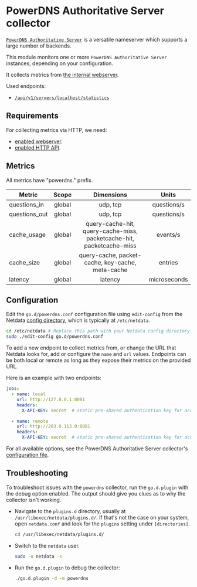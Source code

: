 <!--
title: "PowerDNS Authoritative Server monitoring with Netdata"
description: "Monitor the health and performance of PowerDNS nameservers with zero configuration, per-second metric granularity, and interactive visualizations."
custom_edit_url: "https://github.com/netdata/go.d.plugin/edit/master/modules/powerdns/README.md"
sidebar_label: "PowerDNS Authoritative Server"
learn_status: "Published"
learn_topic_type: "References"
learn_rel_path: "Integrations/Monitor/Devices"
-->

# PowerDNS Authoritative Server collector

[`PowerDNS Authoritative Server`](https://doc.powerdns.com/authoritative/) is a versatile nameserver which supports a
large number of backends.

This module monitors one or more `PowerDNS Authoritative Server` instances, depending on your configuration.

It collects metrics from [the internal webserver](https://doc.powerdns.com/authoritative/http-api/index.html#webserver).

Used endpoints:

- [`/api/v1/servers/localhost/statistics`](https://doc.powerdns.com/authoritative/http-api/statistics.html)

## Requirements

For collecting metrics via HTTP, we need:

- [enabled webserver](https://doc.powerdns.com/authoritative/http-api/index.html#webserver).
- [enabled HTTP API](https://doc.powerdns.com/authoritative/http-api/index.html#enabling-the-api).

## Metrics

All metrics have "powerdns." prefix.

| Metric        | Scope  |                              Dimensions                              |    Units     |
|---------------|:------:|:--------------------------------------------------------------------:|:------------:|
| questions_in  | global |                               udp, tcp                               | questions/s  |
| questions_out | global |                               udp, tcp                               | questions/s  |
| cache_usage   | global | query-cache-hit, query-cache-miss, packetcache-hit, packetcache-miss |   events/s   |
| cache_size    | global |           query-cache, packet-cache, key-cache, meta-cache           |   entries    |
| latency       | global |                               latency                                | microseconds |

## Configuration

Edit the `go.d/powerdns.conf` configuration file using `edit-config` from the
Netdata [config directory](https://learn.netdata.cloud/docs/configure/nodes), which is typically at `/etc/netdata`.

```bash
cd /etc/netdata # Replace this path with your Netdata config directory
sudo ./edit-config go.d/powerdns.conf
```

To add a new endpoint to collect metrics from, or change the URL that Netdata looks for, add or configure the `name` and
`url` values. Endpoints can be both local or remote as long as they expose their metrics on the provided URL.

Here is an example with two endpoints:

```yaml
jobs:
  - name: local
    url: http://127.0.0.1:8081
    headers:
      X-API-KEY: secret  # static pre-shared authentication key for access to the REST API (api-key).

  - name: remote
    url: http://203.0.113.0:8081
    headers:
      X-API-KEY: secret  # static pre-shared authentication key for access to the REST API (api-key).
```

For all available options, see the PowerDNS Authoritative Server
collector's [configuration file](https://github.com/netdata/go.d.plugin/blob/master/config/go.d/powerdns.conf).

## Troubleshooting

To troubleshoot issues with the `powerdns` collector, run the `go.d.plugin` with the debug option enabled. The output
should give you clues as to why the collector isn't working.

- Navigate to the `plugins.d` directory, usually at `/usr/libexec/netdata/plugins.d/`. If that's not the case on
  your system, open `netdata.conf` and look for the `plugins` setting under `[directories]`.

  ```bash
  cd /usr/libexec/netdata/plugins.d/
  ```

- Switch to the `netdata` user.

  ```bash
  sudo -u netdata -s
  ```

- Run the `go.d.plugin` to debug the collector:

  ```bash
  ./go.d.plugin -d -m powerdns
  ```

